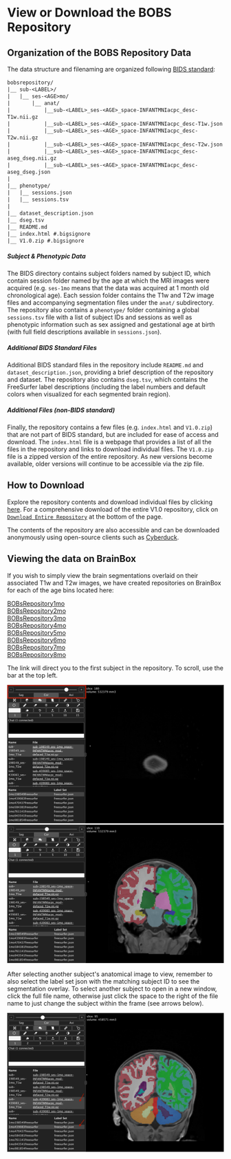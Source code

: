 # View or Download the BOBS Repository

## Organization of the BOBS Repository Data
The data structure and filenaming are organized following [BIDS standard](https://bids.neuroimaging.io/):
```
bobsrepository/
|__ sub-<LABEL>/
|   |__ ses-<AGE>mo/
|       |__ anat/
|           |__sub-<LABEL>_ses-<AGE>_space-INFANTMNIacpc_desc-T1w.nii.gz
|           |__sub-<LABEL>_ses-<AGE>_space-INFANTMNIacpc_desc-T1w.json
|           |__sub-<LABEL>_ses-<AGE>_space-INFANTMNIacpc_desc-T2w.nii.gz
|           |__sub-<LABEL>_ses-<AGE>_space-INFANTMNIacpc_desc-T2w.json
|           |__sub-<LABEL>_ses-<AGE>_space-INFANTMNIacpc_desc-aseg_dseg.nii.gz
|           |__sub-<LABEL>_ses-<AGE>_space-INFANTMNIacpc_desc-aseg_dseg.json
|
|__ phenotype/
|   |__ sessions.json
|   |__ sessions.tsv
|
|__ dataset_description.json
|__ dseg.tsv
|__ README.md
|__ index.html #.bigsignore
|__ V1.0.zip #.bigsignore
```

##### Subject & Phenotypic Data 
The BIDS directory contains subject folders named by subject ID, which contain session folder named by the age at which the MRI images were acquired (e.g. `ses-1mo` means that the data was acquired at 1 month old chronological age). Each session folder contains the T1w and T2w image files and accompanying segmentation files under the `anat/` subdirectory. The repository also contains a `phenotype/` folder containing a global `sessions.tsv` file with a list of subject IDs and sessions as well as phenotypic information such as sex assigned and gestational age at birth (with full field descriptions available in `sessions.json`).

##### Additional BIDS Standard Files
Additional BIDS standard files in the repository include `README.md` and `dataset_description.json`, providing a brief description of the repository and dataset. The repository also contains `dseg.tsv`, which contains the FreeSurfer label descriptions (including the label numbers and default colors when visualized for each segmented brain region).

##### Additional Files (non-BIDS standard)
Finally, the repository contains a few files (e.g. `index.html` and `V1.0.zip`) that are not part of BIDS standard, but are included for ease of access and download. The `index.html` file is a webpage that provides a list of all the files in the repository and links to download individual files. The `V1.0.zip` file is a zipped version of the entire repository. As new versions become available, older versions will continue to be accessible via the zip file.

## How to Download 

Explore the repository contents and download individual files by clicking [here](https://bobsrepository.s3.amazonaws.com/index.html). For a comprehensive download of the entire V1.0 repository, click on [`Download Entire Repository`](https://bobsrepository.s3.us-east-2.amazonaws.com/V1.0.zip) at the bottom of the page.

The contents of the repository are also accessible and can be downloaded anonymously using open-source clients such as [Cyberduck](https://cyberduck.io/).
  
## Viewing the data on BrainBox 

If you wish to simply view the brain segmentations overlaid on their associated T1w and T2w images, we have created repositories on BrainBox for each of the age bins located here:

[BOBsRepository1mo](https://brainbox.pasteur.fr/project/BOBsRepository1mo)  
[BOBsRepository2mo](https://brainbox.pasteur.fr/project/BOBsRepository2mo)  
[BOBsRepository3mo](https://brainbox.pasteur.fr/project/BOBsRepository3mo)  
[BOBsRepository4mo](https://brainbox.pasteur.fr/project/BOBsRepository4mo)  
[BOBsRepository5mo](https://brainbox.pasteur.fr/project/BOBsRepository5mo)  
[BOBsRepository6mo](https://brainbox.pasteur.fr/project/BOBsRepository6mo)  
[BOBsRepository7mo](https://brainbox.pasteur.fr/project/BOBsRepository7mo)  
[BOBsRepository8mo](https://brainbox.pasteur.fr/project/BOBsRepository8mo)

The link will direct you to the first subject in the repository. To scroll, use the bar at the top left. 

![first brainbox screenshot](./images/brainbox_atfirst.png) ![second brainbox screenshot](./images/brainbox_scroll.png)

After selecting another subject's anatomical image to view, remember to also select the label set json with the matching subject ID to see the segmentation overlay. To select another subject to open in a new window, click the full file name, otherwise just click the space to the right of the file name to just change the subject within the frame (see arrows below). 

![third brainbox screenshot](./images/brainbox_newsubject.png)

